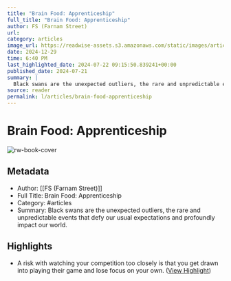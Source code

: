 ```yaml
---
title: "Brain Food: Apprenticeship"
full_title: "Brain Food: Apprenticeship"
author: FS (Farnam Street)
url: 
category: articles
image_url: https://readwise-assets.s3.amazonaws.com/static/images/article1.be68295a7e40.png
date: 2024-12-29
time: 6:40 PM
last_highlighted_date: 2024-07-22 09:15:50.839241+00:00
published_date: 2024-07-21
summary: |
  Black swans are the unexpected outliers, the rare and unpredictable events that defy our usual expectations and profoundly impact our world.
source: reader
permalink: l/articles/brain-food-apprenticeship
---
```

# Brain Food: Apprenticeship

![rw-book-cover](https://readwise-assets.s3.amazonaws.com/static/images/article1.be68295a7e40.png)

## Metadata
- Author: [[FS (Farnam Street)]]
- Full Title: Brain Food: Apprenticeship
- Category: #articles
- Summary: Black swans are the unexpected outliers, the rare and unpredictable events that defy our usual expectations and profoundly impact our world.

## Highlights
- A risk with watching your competition too closely is that you get drawn into playing their game and lose focus on your own. ([View Highlight](https://read.readwise.io/read/01j3cvkjw7h6g3v5rva0vx25ke))


